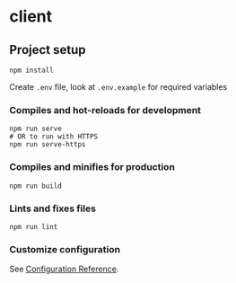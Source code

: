 # client

## Project setup
```
npm install
```

Create `.env` file, look at `.env.example` for required variables

### Compiles and hot-reloads for development
```
npm run serve
# OR to run with HTTPS
npm run serve-https
```

### Compiles and minifies for production
```
npm run build
```

### Lints and fixes files
```
npm run lint
```

### Customize configuration
See [Configuration Reference](https://cli.vuejs.org/config/).
